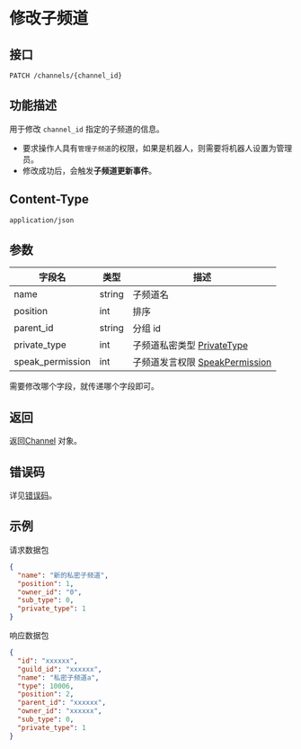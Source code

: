 # 修改子频道

## 接口

`PATCH /channels/{channel_id}`

## 功能描述

用于修改 `channel_id` 指定的子频道的信息。

- 要求操作人具有`管理子频道`的权限，如果是机器人，则需要将机器人设置为管理员。
- 修改成功后，会触发**子频道更新事件**。

<PrivateDomain/>

## Content-Type

`application/json`

## 参数

| 字段名           | 类型   | 描述                                                       |
| ---------------- | ------ | ---------------------------------------------------------- |
| name             | string | 子频道名                                                   |
| position         | int    | 排序                                                       |
| parent_id        | string | 分组 id                                                    |
| private_type     | int    | 子频道私密类型 [PrivateType](model.md#privatetype)         |
| speak_permission | int    | 子频道发言权限 [SpeakPermission](model.md#speakpermission) |

需要修改哪个字段，就传递哪个字段即可。

## 返回

返回[Channel](model.md#Channel) 对象。

## 错误码

详见[错误码](../../../../gateway/error/error.md)。

## 示例

请求数据包

```json
{
  "name": "新的私密子频道",
  "position": 1,
  "owner_id": "0",
  "sub_type": 0,
  "private_type": 1
}
```

响应数据包

```json
{
  "id": "xxxxxx",
  "guild_id": "xxxxxx",
  "name": "私密子频道a",
  "type": 10006,
  "position": 2,
  "parent_id": "xxxxxx",
  "owner_id": "xxxxxx",
  "sub_type": 0,
  "private_type": 1
}
```
